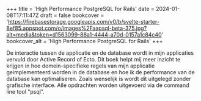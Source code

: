 +++
title = 'High Performance PostgreSQL for Rails'
date = 2024-01-08T17:11:47Z
draft = false
bookcover = 'https://firebasestorage.googleapis.com/v0/b/svelte-starter-8ef85.appspot.com/o/images%2Faapsql-beta-375.jpg?alt=media&token=d1563099-88a1-4444-a70d-0157a1c84c40'
bookcover_alt = 'High Performance PostgreSQL for Rails'
+++

De interactie tussen de applicatie en de database wordt in mijn applicaties vervuld door Active Record of
Ecto. Dit boek helpt mij meer inzicht te krijgen in hoe domein-specifieke regels van mijn applicatie geimplementeerd worden
in de database en hoe ik de performance van de database kan optimaliseren. Zoals wenselijk is wordt dit uitgelegd zonder
grafische interface. Alle opdrachten worden uitgevoerd via de command line tool "psql".
